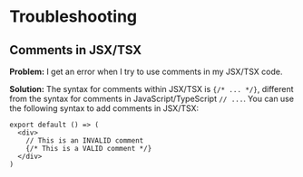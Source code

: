 # Troubleshooting

## Comments in JSX/TSX

**Problem:** I get an error when I try to use comments in my JSX/TSX code.

**Solution:** The syntax for comments within JSX/TSX is `{/* ... */}`, different from the syntax for comments in JavaScript/TypeScript `// ...`. You can use the following syntax to add comments in JSX/TSX:

```tsx
export default () => (
  <div>
    // This is an INVALID comment
    {/* This is a VALID comment */}
  </div>
)
```
